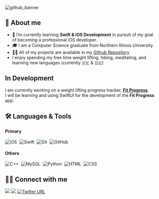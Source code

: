 ![github_banner](https://user-images.githubusercontent.com/21287326/181625208-83b87888-d1a2-4c96-a2fd-9927cad0f74d.png)

## 📖 About me


* 🌱 I’m currently learning **Swift & iOS Development** in pursuit of my goal of becoming a professional iOS developer.
* 🎓 I am a Computer Science graduate from Northern Illinois University.  
* 👨‍💻 All of my projects are available in my [Github Repository](https://github.com/k-stannard?tab=repositories)  
* I enjoy spending my free time weight lifting, hiking, meditating, and learning new languages (currently 🇸🇪 & 🇩🇪)  

## In Development

I am currently working on a weight lifting progress tracker, [**Fit Progress**](https://github.com/k-stannard/Fit-Progress).  
I will be learning and using SwiftUI for the development of the **Fit Progress** app.


## 🛠 Languages & Tools
#### Primary 
![iOS](https://img.shields.io/badge/-iOS-05122A?style=flat&logo=apple)&nbsp;
![Swift](https://img.shields.io/badge/-Swift-05122A?style=flat&logo=swift)&nbsp;
![Git](https://img.shields.io/badge/-Git-05122A?style=flat&logo=git)&nbsp;
![GitHub](https://img.shields.io/badge/-GitHub-05122A?style=flat&logo=github)&nbsp;

#### Others
![C++](https://img.shields.io/badge/-C++-05122A?style=flat&logo=C%2B%2B&logoColor=00599C)&nbsp;
![MySQL](https://img.shields.io/badge/-MySQL-05122A?style=flat&logo=mysql)&nbsp;
![Python](https://img.shields.io/badge/-Python-05122A?style=flat&logo=python)&nbsp;
![HTML](https://img.shields.io/badge/-HTML-05122A?style=flat&logo=HTML5)&nbsp;
![CSS](https://img.shields.io/badge/-CSS-05122A?style=flat&logo=CSS3&logoColor=1572B6)&nbsp;


## 🤝🏻 Connect with me

<p align="left">
<a href="https://linkedin.com/in/kotystannard"><img src="https://img.shields.io/badge/-Koty%20Stannard-0077B5?style=flat&logo=Linkedin&logoColor=white"/></a>
<a href="mailto:k.stannard@live.com"><img src="https://img.shields.io/badge/-k.stannard@live.com-D14836?style=flat&logo=Mail.Ru&logoColor=white"/></a>
<a href="https://twitter.com/sbk_dev"><img alt="Twitter URL" src="https://img.shields.io/twitter/url?label=%40sbk_dev&style=social&url=https%3A%2F%2Ftwitter.com%2Fsbk_dev">
</p>

